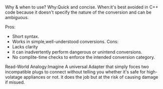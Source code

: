 Why & when to use?
Why:Quick and concise.
When:it's best avoided in C++ code because it doesn't specify the nature of the conversion and can be ambiguous.

Pros:
- Short syntax.
- Works in simple,well-understood conversions.
Cons:
- Lacks clarity
- it can inadvertently perform dangerous or unintend conversions.
- No complite-time checks to enforce the intended conversion category.

Read-World Analogy:Imagine A universal Adapter that simply foces two incompatible plugs to connect without telling you whether it's safe for high-volatage appliances or not. it does the job but at the risk of causing damage if misued.

